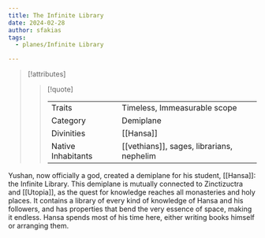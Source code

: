 ```yaml
---
title: The Infinite Library
date: 2024-02-28
author: sfakias
tags:
  - planes/Infinite Library

---
```

> [!attributes]
> 
> > [!quote]
> >
> > | | |
> > | --- | --- |
> > | Traits | Timeless, Immeasurable scope |
> > | Category | Demiplane |
> > | Divinities | [[Hansa]] |
> > | Native Inhabitants | [[vethians]], sages, librarians, nephelim |

 Yushan, now officially a god, created a demiplane for his student, [[Hansa]]: the Infinite Library. This demiplane is mutually connected to Zinctizuctra and [[Utopia]], as the quest for knowledge reaches all monasteries and holy places. It contains a library of every kind of knowledge of Hansa and his followers, and has properties that bend the very essence of space, making it endless. Hansa spends most of his time here, either writing books himself or arranging them.